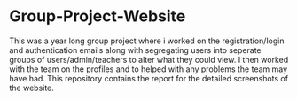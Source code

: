 # Group-Project-Website
This was a year long group project where i worked on the registration/login and authentication emails along with segregating users into seperate groups of users/admin/teachers to alter what they could view. I then worked with the team on the profiles and to helped with any problems the team may have had. This repository contains the report for the detailed screenshots of the website.
